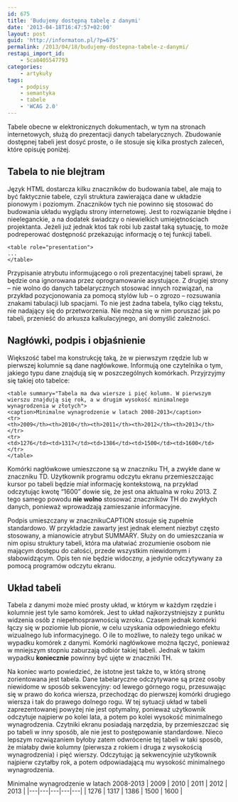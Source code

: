 ```yaml
---
id: 675
title: 'Budujemy dostępną tabelę z danymi'
date: '2013-04-18T16:47:57+02:00'
layout: post
guid: 'http://informaton.pl/?p=675'
permalink: /2013/04/18/budujemy-dostepna-tabele-z-danymi/
restapi_import_id:
    - 5ca8405547793
categories:
    - artykuły
tags:
    - podpisy
    - semantyka
    - tabele
    - 'WCAG 2.0'
---
```


Tabele obecne w elektronicznych dokumentach, w tym na stronach internetowych, służą do prezentacji danych tabelarycznych. Zbudowanie dostępnej tabeli jest dosyć proste, o ile stosuje się kilka prostych zaleceń, które opisuję poniżej.

## Tabela to nie blejtram

Język HTML dostarcza kilku znaczników do budowania tabel, ale mają to być faktycznie tabele, czyli struktura zawierająca dane w układzie pionowym i poziomym. Znaczników tych nie powinno się stosować do budowania układu wyglądu strony internetowej. Jest to rozwiązanie błędne i nieeleganckie, a na dodatek świadczy o niewielkich umiejętnościach projektanta. Jeżeli już jednak ktoś tak robi lub zastał taką sytuację, to może podreperować dostępność przekazując informację o tej funkcji tabeli.

```
<table role="presentation">
...
</table>

```

Przypisanie atrybutu informującego o roli prezentacyjnej tabeli sprawi, że będzie ona ignorowana przez oprogramowanie asystujące. Z drugiej strony – nie wolno do danych tabelarycznych stosować innych rozwiązań, na przykład pozycjonowania za pomocą stylów lub – o zgrozo – rozsuwania znakami tabulacji lub spacjami. To nie jest żadna tabela, tylko ciąg tekstu, nie nadający się do przetworzenia. Nie można się w nim poruszać jak po tabeli, przenieść do arkusza kalkulacyjnego, ani domyślić zależności.

## Nagłówki, podpis i objaśnienie

Większość tabel ma konstrukcję taką, że w pierwszym rzędzie lub w pierwszej kolumnie są dane nagłówkowe. Informują one czytelnika o tym, jakiego typu dane znajdują się w poszczególnych komórkach. Przyjrzyjmy się takiej oto tabelce:

```
<table summary="Tabela ma dwa wiersze i pięć kolumn. W pierwszym wierszu znajdują się rok, a w drugim wysokość minimalnego wynagrodzenia w złotych">
<caption>Minimalne wynagrodzenie w latach 2008-2013</caption>
<tr>
<th>2009</th><th>2010</th><th>2011</th><th>2012</th><th>2013</th>
</tr>
<tr>
<td>1276</td><td>1317</td><td>1386</td><td>1500</td><td>1600</td>
</tr>
</table>

```

Komórki nagłówkowe umieszczone są w znaczniku TH, a zwykłe dane w znaczniku TD. Użytkownik programu odczytu ekranu przemieszczając kursor po tabeli będzie miał informację kontekstową, na przykład odczytując kwotę “1600” dowie się, że jest ona aktualna w roku 2013. Z tego samego powodu **nie wolno** stosować znaczników TH do zwykłych danych, ponieważ wprowadzają zamieszanie informacyjne.

Podpis umieszczany w znacznikuCAPTION stosuje się zupełnie standardowo. W przykładzie zawarty jest jednak element niezbyt często stosowany, a mianowicie atrybut SUMMARY. Służy on do umieszczania w nim opisu struktury tabeli, która ma ułatwiać zrozumienie osobom nie mającym dostępu do całości, przede wszystkim niewidomym i słabowidzącym. Opis ten nie będzie widoczny, a jedynie odczytywany za pomocą programów odczytu ekranu.

## Układ tabeli

Tabela z danymi może mieć prosty układ, w którym w każdym rzędzie i kolumnie jest tyle samo komórek. Jest to układ najkorzystniejszy z punktu widzenia osób z niepełnosprawnością wzroku. Czasem jednak komórki łączy się w poziomie lub pionie, w celu uzyskania odpowiedniego efektu wizualnego lub informacyjnego. O ile to możliwe, to należy tego unikać w wypadku komórek z danymi. Komórki nagłówkowe można łączyć, ponieważ w mniejszym stopniu zaburzają odbiór takiej tabeli. Jednak w takim wypadku **koniecznie** powinny być ujęte w znaczniki TH.

Na koniec warto powiedzieć, że istotne jest także to, w którą stronę zorientowana jest tabela. Dane tabelaryczne odczytywane są przez osoby niewidome w sposób sekwencyjny: od lewego górnego rogu, przesuwając się w prawo do końca wiersza, przechodząc do pierwszej komórki drugiego wiersza i tak do prawego dolnego rogu. W tej sytuacji układ w tabeli zaprezentowanej powyżej nie jest optymalny, ponieważ użytkownik odczytuje najpierw po kolei lata, a potem po kolei wysokość minimalnego wynagrodzenia. Czytniki ekranu posiadają narzędzia, by przemieszczać się po tabeli w inny sposób, ale nie jest to postępowanie standardowe. Nieco lepszym rozwiązaniem byłoby zatem odwrócenie tej tabeli w taki sposób, że miałaby dwie kolumny (pierwsza z rokiem i druga z wysokością wynagrodzenia) i pięć wierszy. Odczytując ją sekwencyjnie użytkownik najpierw czytałby rok, a potem odpowiadającą mu wysokość minimalnego wynagrodzenia.

Minimalne wynagrodzenie w latach 2008-2013
| 2009 | 2010 | 2011 | 2012 | 2013 |
|---|---|---|---|---|
| 1276 | 1317 | 1386 | 1500 | 1600 |